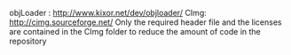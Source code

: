 objLoader : http://www.kixor.net/dev/objloader/
CImg: http://cimg.sourceforge.net/
	Only the required header file and the licenses are contained in the CImg folder to reduce the amount of code in the repository